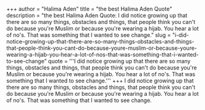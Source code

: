 +++
author = "Halima Aden"
title = "the best Halima Aden Quote"
description = "the best Halima Aden Quote: I did notice growing up that there are so many things, obstacles and things, that people think you can't do because you're Muslim or because you're wearing a hijab. You hear a lot of no's. That was something that I wanted to see change."
slug = "i-did-notice-growing-up-that-there-are-so-many-things-obstacles-and-things-that-people-think-you-cant-do-because-youre-muslim-or-because-youre-wearing-a-hijab-you-hear-a-lot-of-nos-that-was-something-that-i-wanted-to-see-change"
quote = '''I did notice growing up that there are so many things, obstacles and things, that people think you can't do because you're Muslim or because you're wearing a hijab. You hear a lot of no's. That was something that I wanted to see change.'''
+++
I did notice growing up that there are so many things, obstacles and things, that people think you can't do because you're Muslim or because you're wearing a hijab. You hear a lot of no's. That was something that I wanted to see change.
